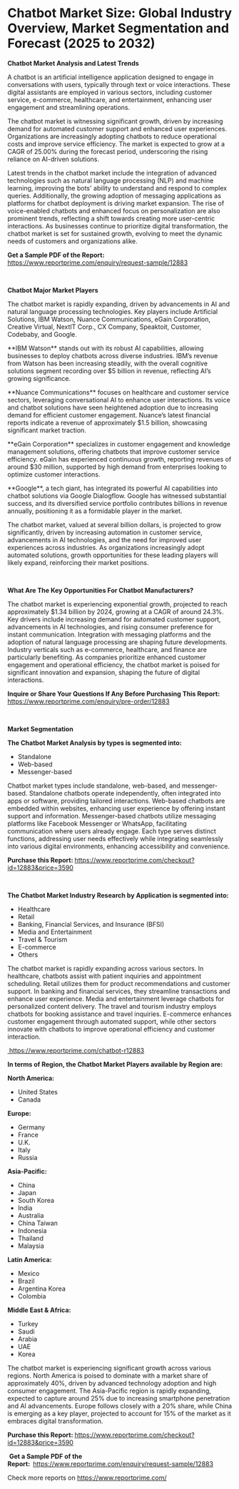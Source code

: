 <p><h1>Chatbot Market Size: Global Industry Overview, Market Segmentation and Forecast (2025 to 2032)</h1></p><p><strong>Chatbot Market Analysis and Latest Trends</strong></p>
<p><p>A chatbot is an artificial intelligence application designed to engage in conversations with users, typically through text or voice interactions. These digital assistants are employed in various sectors, including customer service, e-commerce, healthcare, and entertainment, enhancing user engagement and streamlining operations.</p><p>The chatbot market is witnessing significant growth, driven by increasing demand for automated customer support and enhanced user experiences. Organizations are increasingly adopting chatbots to reduce operational costs and improve service efficiency. The market is expected to grow at a CAGR of 25.00% during the forecast period, underscoring the rising reliance on AI-driven solutions.</p><p>Latest trends in the chatbot market include the integration of advanced technologies such as natural language processing (NLP) and machine learning, improving the bots' ability to understand and respond to complex queries. Additionally, the growing adoption of messaging applications as platforms for chatbot deployment is driving market expansion. The rise of voice-enabled chatbots and enhanced focus on personalization are also prominent trends, reflecting a shift towards creating more user-centric interactions. As businesses continue to prioritize digital transformation, the chatbot market is set for sustained growth, evolving to meet the dynamic needs of customers and organizations alike.</p></p>
<p><strong>Get a Sample PDF of the Report:&nbsp;</strong> <a href="https://www.reportprime.com/enquiry/request-sample/12883?utm_campaign=3095&utm_medium=2&utm_source=Github&utm_content=ia&utm_term=19032025&utm_id=chatbot">https://www.reportprime.com/enquiry/request-sample/12883</a></p>
<p>&nbsp;</p>
<p><strong>Chatbot Major Market Players</strong></p>
<p><p>The chatbot market is rapidly expanding, driven by advancements in AI and natural language processing technologies. Key players include Artificial Solutions, IBM Watson, Nuance Communications, eGain Corporation, Creative Virtual, NextIT Corp., CX Company, Speaktoit, Customer, Codebaby, and Google.</p><p>**IBM Watson** stands out with its robust AI capabilities, allowing businesses to deploy chatbots across diverse industries. IBM’s revenue from Watson has been increasing steadily, with the overall cognitive solutions segment recording over $5 billion in revenue, reflecting AI’s growing significance.</p><p>**Nuance Communications** focuses on healthcare and customer service sectors, leveraging conversational AI to enhance user interactions. Its voice and chatbot solutions have seen heightened adoption due to increasing demand for efficient customer engagement. Nuance’s latest financial reports indicate a revenue of approximately $1.5 billion, showcasing significant market traction.</p><p>**eGain Corporation** specializes in customer engagement and knowledge management solutions, offering chatbots that improve customer service efficiency. eGain has experienced continuous growth, reporting revenues of around $30 million, supported by high demand from enterprises looking to optimize customer interactions.</p><p>**Google**, a tech giant, has integrated its powerful AI capabilities into chatbot solutions via Google Dialogflow. Google has witnessed substantial success, and its diversified service portfolio contributes billions in revenue annually, positioning it as a formidable player in the market.</p><p>The chatbot market, valued at several billion dollars, is projected to grow significantly, driven by increasing automation in customer service, advancements in AI technologies, and the need for improved user experiences across industries. As organizations increasingly adopt automated solutions, growth opportunities for these leading players will likely expand, reinforcing their market positions.</p></p>
<p>&nbsp;</p>
<p><strong>What Are The Key Opportunities For Chatbot Manufacturers?</strong></p>
<p><p>The chatbot market is experiencing exponential growth, projected to reach approximately $1.34 billion by 2024, growing at a CAGR of around 24.3%. Key drivers include increasing demand for automated customer support, advancements in AI technologies, and rising consumer preference for instant communication. Integration with messaging platforms and the adoption of natural language processing are shaping future developments. Industry verticals such as e-commerce, healthcare, and finance are particularly benefiting. As companies prioritize enhanced customer engagement and operational efficiency, the chatbot market is poised for significant innovation and expansion, shaping the future of digital interactions.</p></p>
<p><strong>Inquire or Share Your Questions If Any Before Purchasing This Report:</strong> <a href="https://www.reportprime.com/enquiry/pre-order/12883?utm_campaign=3095&utm_medium=2&utm_source=Github&utm_content=ia&utm_term=19032025&utm_id=chatbot">https://www.reportprime.com/enquiry/pre-order/12883</a></p>
<p>&nbsp;</p>
<p><strong>Market Segmentation</strong></p>
<p><strong>The Chatbot Market Analysis by types is segmented into:</strong></p>
<p><ul><li>Standalone</li><li>Web-based</li><li>Messenger-based</li></ul></p>
<p><p>Chatbot market types include standalone, web-based, and messenger-based. Standalone chatbots operate independently, often integrated into apps or software, providing tailored interactions. Web-based chatbots are embedded within websites, enhancing user experience by offering instant support and information. Messenger-based chatbots utilize messaging platforms like Facebook Messenger or WhatsApp, facilitating communication where users already engage. Each type serves distinct functions, addressing user needs effectively while integrating seamlessly into various digital environments, enhancing accessibility and convenience.</p></p>
<p><strong>Purchase this Report:&nbsp;</strong><a href="https://www.reportprime.com/checkout?id=12883&price=3590&utm_campaign=3095&utm_medium=2&utm_source=Github&utm_content=ia&utm_term=19032025&utm_id=chatbot">https://www.reportprime.com/checkout?id=12883&price=3590</a></p>
<p>&nbsp;</p>
<p><strong>The Chatbot Market Industry Research by Application is segmented into:</strong></p>
<p><ul><li>Healthcare</li><li>Retail</li><li>Banking, Financial Services, and Insurance (BFSI)</li><li>Media and Entertainment</li><li>Travel & Tourism</li><li>E-commerce</li><li>Others</li></ul></p>
<p><p>The chatbot market is rapidly expanding across various sectors. In healthcare, chatbots assist with patient inquiries and appointment scheduling. Retail utilizes them for product recommendations and customer support. In banking and financial services, they streamline transactions and enhance user experience. Media and entertainment leverage chatbots for personalized content delivery. The travel and tourism industry employs chatbots for booking assistance and travel inquiries. E-commerce enhances customer engagement through automated support, while other sectors innovate with chatbots to improve operational efficiency and customer interaction.</p></p>
<p><a href="https://www.reportprime.com/chatbot-r12883?utm_campaign=3095&utm_medium=2&utm_source=Github&utm_content=ia&utm_term=19032025&utm_id=chatbot">&nbsp;https://www.reportprime.com/chatbot-r12883</a></p>
<p><strong>In terms of Region, the Chatbot Market Players available by Region are:</strong></p>
<p>
    <p> <strong> North America: </strong>
        <ul>
            <li>United States</li>
            <li>Canada</li>
        </ul>
        </p> 
    <p> <strong> Europe: </strong>
        <ul>
            <li>Germany</li>
            <li>France</li>
            <li>U.K.</li>
            <li>Italy</li>
            <li>Russia</li>
        </ul>
        </p> 
    <p> <strong> Asia-Pacific: </strong>
        <ul>
            <li>China</li>
            <li>Japan</li>
            <li>South Korea</li>
            <li>India</li>
            <li>Australia</li>
            <li>China Taiwan</li>
            <li>Indonesia</li>
            <li>Thailand</li>
            <li>Malaysia</li>
        </ul>
        </p> 
    <p> <strong> Latin America: </strong>
        <ul>
            <li>Mexico</li>
            <li>Brazil</li>
            <li>Argentina Korea</li>
            <li>Colombia</li>
        </ul>
        </p> 
    <p> <strong> Middle East & Africa: </strong>
        <ul>
            <li>Turkey</li>
            <li>Saudi</li>
            <li>Arabia</li>
            <li>UAE</li>
            <li>Korea</li>
        </ul>
    </p>
    </p>
<p><p>The chatbot market is experiencing significant growth across various regions. North America is poised to dominate with a market share of approximately 40%, driven by advanced technology adoption and high consumer engagement. The Asia-Pacific region is rapidly expanding, expected to capture around 25% due to increasing smartphone penetration and AI advancements. Europe follows closely with a 20% share, while China is emerging as a key player, projected to account for 15% of the market as it embraces digital transformation.</p></p>
<p><strong>Purchase this Report: </strong><a href="https://www.reportprime.com/checkout?id=12883&price=3590&utm_campaign=3095&utm_medium=2&utm_source=Github&utm_content=ia&utm_term=19032025&utm_id=chatbot">https://www.reportprime.com/checkout?id=12883&price=3590</a></p>
<p>&nbsp;<strong>Get a Sample PDF of the Report:&nbsp;&nbsp;</strong><a href="https://www.reportprime.com/enquiry/request-sample/12883?utm_campaign=3095&utm_medium=2&utm_source=Github&utm_content=ia&utm_term=19032025&utm_id=chatbot">https://www.reportprime.com/enquiry/request-sample/12883</a></p>
<p><strong></strong></p>
<p>Check more reports on <a href="https://www.reportprime.com/?utm_campaign=3095&utm_medium=2&utm_source=Github&utm_content=ia&utm_term=19032025&utm_id=chatbot">https://www.reportprime.com/</a></p>
